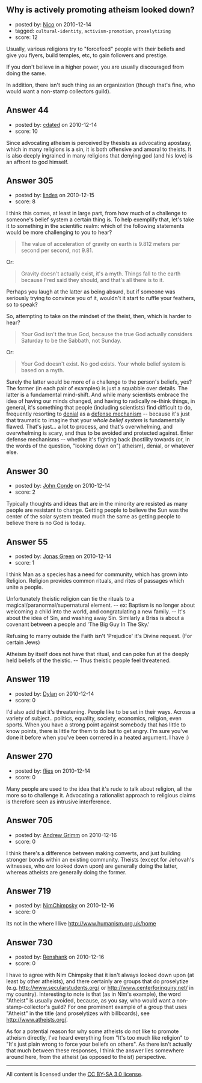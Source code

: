 ## Why is actively promoting atheism looked down?

- posted by: [Nico](https://stackexchange.com/users/-1/59-nico) on 2010-12-14
- tagged: `cultural-identity`, `activism-promotion`, `proselytizing`
- score: 12

Usually, various religions try to "forcefeed" people with their beliefs and give you flyers, build temples, etc, to gain followers and prestige.

If you don't believe in a higher power, you are usually discouraged from doing the same.

In addition, there isn't such thing as an organization (though that's fine, who would want a non-stamp collectors guild).


## Answer 44

- posted by: [cdated](https://stackexchange.com/users/-1/74-cdated) on 2010-12-14
- score: 10

Since advocating atheism is perceived by thesists as advocating apostasy, which in many religions is a sin, it is both offensive and amoral to theists.  It is also deeply ingrained in many religions that denying god (and his love) is an affront to god himself.


## Answer 305

- posted by: [lindes](https://stackexchange.com/users/-1/143-lindes) on 2010-12-15
- score: 8

<p>I think this comes, at least in large part, from how much of a challenge to someone's belief system a certain thing is.  To help exemplify that, let's take it to something in the scientific realm: which of the following statements would be more challenging to you to hear?</p>

<blockquote>
  <p>The value of acceleration of gravity on earth is 9.812 meters per second per second, not 9.81.</p>
</blockquote>

<p>Or:</p>

<blockquote>
  <p>Gravity doesn't actually exist, it's a myth.  Things fall to the earth because Fred said they should, and that's all there is to it.</p>
</blockquote>

<p>Perhaps you laugh at the latter as being absurd, but if someone was seriously trying to convince you of it, wouldn't it start to ruffle your feathers, so to speak?</p>

<p>So, attempting to take on the mindset of the theist, then, which is harder to hear?</p>

<blockquote>
  <p>Your God isn't the true God, because the true God actually considers Saturday to be the Sabbath, not Sunday.</p>
</blockquote>

<p>Or:</p>

<blockquote>
  <p>Your God doesn't exist.  No god exists.  Your whole belief system is based on a myth.</p>
</blockquote>

<p>Surely the latter would be more of a challenge to the person's beliefs, yes?  The former (in each pair of examples) is just a squabble over details.  The latter is a fundamental mind-shift.  And while many scientists embrace the idea of having our minds changed, and having to radically re-think things, in general, it's something that people (including scientists) find difficult to do, frequently resorting to <a href="http://en.wikipedia.org/wiki/Denial" rel="nofollow">denial</a> as a <a href="http://en.wikipedia.org/wiki/Defense_mechanism" rel="nofollow">defense mechanism</a> -- because it's just that traumatic to imagine that your <em>whole belief system</em> is fundamentally flawed.  That's just... a lot to process, and that's overwhelming, and overwhelming is scary, and thus to be avoided and protected against.  Enter defense mechanisms -- whether it's fighting back (hostility towards (or, in the words of the question, "looking down on") atheism), denial, or whatever else.</p>



## Answer 30

- posted by: [John Conde](https://stackexchange.com/users/-1/16-john-conde) on 2010-12-14
- score: 2

Typically thoughts and ideas that are in the minority are resisted as many people are resistant to change. Getting people to believe the Sun was the center of the solar system treated much the same as getting people to believe there is no God is today.


## Answer 55

- posted by: [Jonas Green](https://stackexchange.com/users/-1/79-jonas-green) on 2010-12-14
- score: 1

I think Man as a species has a need for community, which has grown into Religion. Religion provides common rituals, and rites of passages which unite a people.  

Unfortunately theistic religion can tie the rituals to a magical/paranormal/supernatural element. -- ex: Baptism is no longer about welcoming a child into the world, and congratulating a new family. -- It's about the idea of Sin, and washing away Sin. Similarly a Briss is about a covenant between a people and 'The Big Guy In The Sky.'

Refusing to marry outside the Faith isn't 'Prejudice' it's Divine request. (For certain Jews) 

Atheism by itself does not have that ritual, and can poke fun at the deeply held beliefs of the theistic. -- Thus theistic people feel threatened.
 


## Answer 119

- posted by: [Dylan](https://stackexchange.com/users/-1/109-dylan) on 2010-12-14
- score: 0

I'd also add that it's threatening. People like to be set in their ways. Across a variety of subject.. politics, equality, society, economics, religion, even sports. When you have a strong point against somebody that has little to know points, there is little for them to do but to get angry. I'm sure you've done it before when you've been cornered in a heated argument. I have :)


## Answer 270

- posted by: [flies](https://stackexchange.com/users/-1/183-flies) on 2010-12-14
- score: 0

Many people are used to the idea that it's rude to talk about religion, all the more so to challenge it.  Advocating a rationalist approach to religious claims is therefore seen as intrusive interference.


## Answer 705

- posted by: [Andrew Grimm](https://stackexchange.com/users/-1/270-andrew-grimm) on 2010-12-16
- score: 0

I think there's a difference between making converts, and just building stronger bonds within an existing community. Theists (except for Jehovah's witnesses, who *are* looked down upon) are generally doing the latter, whereas atheists are generally doing the former.


## Answer 719

- posted by: [NimChimpsky](https://stackexchange.com/users/-1/147-nimchimpsky) on 2010-12-16
- score: 0

Its not in the where I live http://www.humanism.org.uk/home


## Answer 730

- posted by: [Renshank](https://stackexchange.com/users/-1/162-renshank) on 2010-12-16
- score: 0

I have to agree with Nim Chimpsky that it isn't always looked down upon (at least by other atheists), and there certainly are groups that do proselytize (e.g. http://www.secularstudents.org/ or http://www.centerforinquiry.net/ in my country). Interesting to note is that (as in Nim's example), the word "Atheist" is usually avoided, because, as you say, who would want a non-stamp-collector's guild? For one prominent example of a group that uses "Atheist" in the title (and proselytizes with billboards), see http://www.atheists.org/.

As for a potential reason for why some atheists do not like to promote atheism directly, I've heard everything from "It's too much like religion" to "It's just plain wrong to force your beliefs on others". As there isn't actually that much between these responses, I think the answer lies somewhere around here, from the atheist (as opposed to theist) perspective.



---

All content is licensed under the [CC BY-SA 3.0 license](https://creativecommons.org/licenses/by-sa/3.0/).
